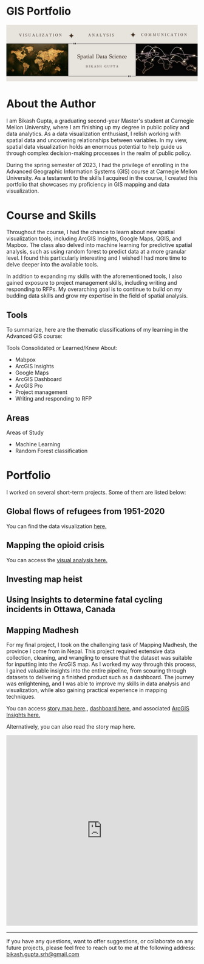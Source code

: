 # GIS Portfolio

![](banner.png)

# About the Author

I am Bikash Gupta, a graduating second-year Master's student at Carnegie Mellon University, where I am finishing up my degree in public policy and data analytics. As a data visualization enthusiast, I relish working with spatial data and uncovering relationships between variables. In my view, spatial data visualization holds an enormous potential to help guide us through complex decision-making processes in the realm of public policy.

During the spring semester of 2023, I had the privilege of enrolling in the Advanced Geographic Information Systems (GIS) course at Carnegie Mellon University. As a testament to the skills I acquired in the course, I created this portfolio that showcases my proficiency in GIS mapping and data visualization.


# Course and Skills

Throughout the course, I had the chance to learn about new spatial visualization tools, including ArcGIS Insights, Google Maps, QGIS, and Mapbox. The class also delved into machine learning for predictive spatial analysis, such as using random forest to predict data at a more granular level. I found this particularly interesting and I wished I had more time to delve deeper into the available tools. 

In addition to expanding my skills with the aforementioned tools, I also gained exposure to project management skills, including writing and responding to RFPs. My overarching goal is to continue to build on my budding data skills and grow my expertise in the field of spatial analysis.

## Tools

To summarize, here are the thematic classifications of my learning in the Advanced GIS course:

Tools Consolidated or Learned/Knew About:

* Mabpox
* ArcGIS Insights
* Google Maps
* ArcGIS Dashboard 
* ArcGIS Pro
* Project management
* Writing and responding to RFP

## Areas 

Areas of Study
* Machine Learning
* Random Forest classification


# Portfolio

I worked on several short-term projects. Some of them are listed below:

## Global flows of refugees from 1951-2020 
You can find the data visualization [here.](https://insights.arcgis.com/#/view/aa939c7bb447456cbecbe1066a327aa5)


## Mapping the opioid crisis

You can access the [visual analysis here.](https://insights.arcgis.com/#/view/076994654a3448e186b11edbb48b500b) 

## Investing map heist

## Using Insights to determine fatal cycling incidents in Ottawa, Canada

## Mapping Madhesh
For my final project, I took on the challenging task of Mapping Madhesh, the province I come from in Nepal. This project required extensive data collection, cleaning, and wrangling to ensure that the dataset was suitable for inputting into the ArcGIS map. As I worked my way through this process, I gained valuable insights into the entire pipeline, from scouring through datasets to delivering a finished product such as a dashboard. The journey was enlightening, and I was able to improve my skills in data analysis and visualization, while also gaining practical experience in mapping techniques. 

You can access [story map here,](https://storymaps.arcgis.com/stories/393bbc9f73e642ed83cf7fb2fef8398c), [dashboard here](https://carnegiemellon.maps.arcgis.com/apps/dashboards/52fed227093c432abe6fbd2b5290e4f0), and associated [ArcGIS Insights here.](https://insights.arcgis.com/#/edit/f550c5467a634cfb89b5ba970b0a07c9)

Alternatively, you can also read the story map here.

<iframe src="https://storymaps.arcgis.com/stories/393bbc9f73e642ed83cf7fb2fef8398c" width="100%" height="500px" frameborder="0" allowfullscreen allow="geolocation"></iframe>

---

If you have any questions, want to offer suggestions, or collaborate on any future projects, please feel free to reach out to me at the following address:
bikash.gupta.srh@gmail.com
